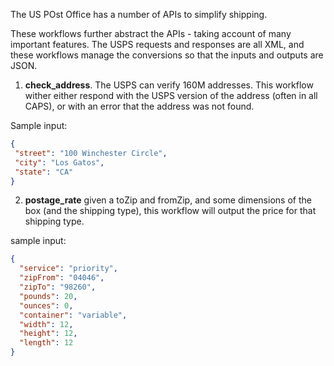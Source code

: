 The US POst Office has a number of APIs to simplify shipping.

These workflows further abstract the APIs - taking account of many important features. The USPS requests and responses are all XML, and these workflows manage the conversions so that the inputs and outputs are JSON.

1. **check_address**.  The USPS can verify 160M addresses.  This workflow wither either respond with the USPS version of the address (often in all CAPS), or with an error that the address was not found.

Sample input:

 ```json
{
  "street": "100 Winchester Circle",
  "city": "Los Gatos",
  "state": "CA"
}
 ```


2. **postage_rate**  given a toZip and  fromZip, and some dimensions of the box (and the shipping type), this workflow will output the price for that shipping type.

sample input:
```json
{
  "service": "priority",
  "zipFrom": "04046",
  "zipTo": "98260",
  "pounds": 20,
  "ounces": 0,
  "container": "variable",
  "width": 12,
  "height": 12,
  "length": 12
}
```